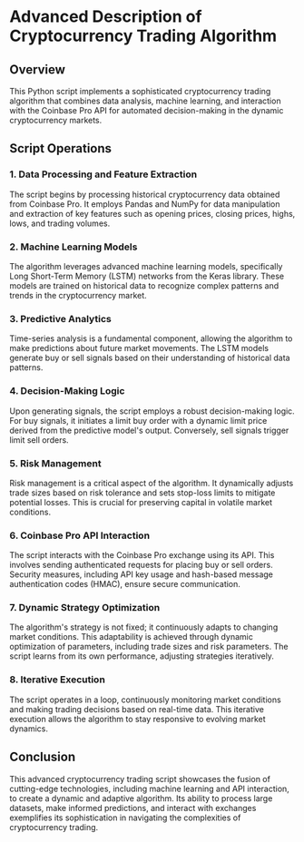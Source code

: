 # Advanced Description of Cryptocurrency Trading Algorithm

## Overview

This Python script implements a sophisticated cryptocurrency trading algorithm that combines data analysis, machine learning, and interaction with the Coinbase Pro API for automated decision-making in the dynamic cryptocurrency markets.

## Script Operations

### 1. Data Processing and Feature Extraction

The script begins by processing historical cryptocurrency data obtained from Coinbase Pro. It employs Pandas and NumPy for data manipulation and extraction of key features such as opening prices, closing prices, highs, lows, and trading volumes.

### 2. Machine Learning Models

The algorithm leverages advanced machine learning models, specifically Long Short-Term Memory (LSTM) networks from the Keras library. These models are trained on historical data to recognize complex patterns and trends in the cryptocurrency market.

### 3. Predictive Analytics

Time-series analysis is a fundamental component, allowing the algorithm to make predictions about future market movements. The LSTM models generate buy or sell signals based on their understanding of historical data patterns.

### 4. Decision-Making Logic

Upon generating signals, the script employs a robust decision-making logic. For buy signals, it initiates a limit buy order with a dynamic limit price derived from the predictive model's output. Conversely, sell signals trigger limit sell orders.

### 5. Risk Management

Risk management is a critical aspect of the algorithm. It dynamically adjusts trade sizes based on risk tolerance and sets stop-loss limits to mitigate potential losses. This is crucial for preserving capital in volatile market conditions.

### 6. Coinbase Pro API Interaction

The script interacts with the Coinbase Pro exchange using its API. This involves sending authenticated requests for placing buy or sell orders. Security measures, including API key usage and hash-based message authentication codes (HMAC), ensure secure communication.

### 7. Dynamic Strategy Optimization

The algorithm's strategy is not fixed; it continuously adapts to changing market conditions. This adaptability is achieved through dynamic optimization of parameters, including trade sizes and risk parameters. The script learns from its own performance, adjusting strategies iteratively.

### 8. Iterative Execution

The script operates in a loop, continuously monitoring market conditions and making trading decisions based on real-time data. This iterative execution allows the algorithm to stay responsive to evolving market dynamics.

## Conclusion

This advanced cryptocurrency trading script showcases the fusion of cutting-edge technologies, including machine learning and API interaction, to create a dynamic and adaptive algorithm. Its ability to process large datasets, make informed predictions, and interact with exchanges exemplifies its sophistication in navigating the complexities of cryptocurrency trading.
